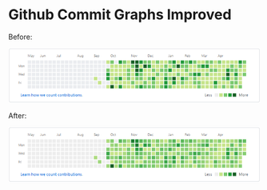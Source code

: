 # Github Commit Graphs Improved

Before:

![before](/readme/before.png "before")

After:

![after](/readme/after.png "after")
